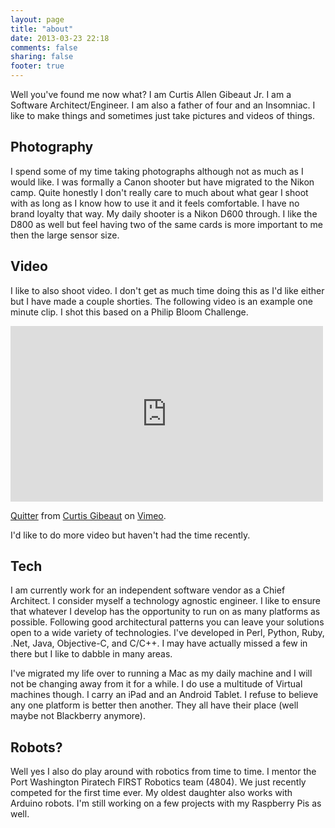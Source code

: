 ```yaml
---
layout: page
title: "about"
date: 2013-03-23 22:18
comments: false
sharing: false
footer: true
---
```


Well you've found me now what?  I am Curtis Allen Gibeaut Jr.  I am a Software Architect/Engineer.  I am also a father of four and an Insomniac.  I like to make things and sometimes just take pictures and videos of things.

## Photography

I spend some of my time taking photographs although not as much as I would like.  I was formally a Canon shooter but have migrated to the Nikon camp.  Quite honestly I don't really care to much about what gear I shoot with as long as I know how to use it and it feels comfortable.  I have no brand loyalty that way.  My daily shooter is a Nikon D600 through.  I like the D800 as well but feel having two of the same cards is more important to me then the large sensor size.  

## Video

I like to also shoot video.  I don't get as much time doing this as I'd like either but I have made a couple shorties.  The following video is an example one minute clip.  I shot this based on a Philip Bloom Challenge.

<iframe src="http://player.vimeo.com/video/46577246" width="500" height="281" frameborder="0" webkitAllowFullScreen mozallowfullscreen allowFullScreen></iframe> <p><a href="http://vimeo.com/46577246">Quitter</a> from <a href="http://vimeo.com/cjibo">Curtis Gibeaut</a> on <a href="http://vimeo.com">Vimeo</a>.</p>

I'd like to do more video but haven't had the time recently.  

## Tech

I am currently work for an independent software vendor as a Chief Architect.  I consider myself a technology agnostic engineer.  I like to ensure that whatever I develop has the opportunity to run on as many platforms as possible.  Following good architectural patterns you can leave your solutions open to a wide variety of technologies.  I've developed in Perl, Python, Ruby, .Net, Java, Objective-C, and C/C++.  I may have actually missed a few in there but I like to dabble in many areas.  

I've migrated my life over to running a Mac as my daily machine and I will not be changing away from it for a while.  I do use a multitude of Virtual machines though.  I carry an iPad and an Android Tablet.  I refuse to believe any one platform is better then another.  They all have their place (well maybe not Blackberry anymore).

## Robots?

Well yes I also do play around with robotics from time to time.  I mentor the Port Washington Piratech FIRST Robotics team (4804).  We just recently competed for the first time ever.  My oldest daughter also works with Arduino robots.  I'm still working on a few projects with my Raspberry Pis as well.  